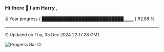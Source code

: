 ### Hi there 👋 I am Harry , 

⏳ Year progress { ███████████████████████████▁▁▁ } 92.88 %

---

⏰ Updated on Thu, 05 Dec 2024 22:17:28 GMT

![Progress Bar CI](https://github.com/duykhang68/duykhang68/workflows/Progress%20Bar%20CI/badge.svg)
